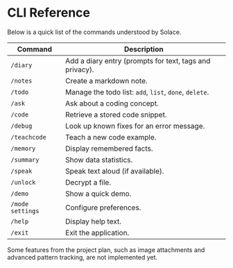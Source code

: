 # CLI Reference

Below is a quick list of the commands understood by Solace.

| Command | Description |
| ------- | ----------- |
| `/diary` | Add a diary entry (prompts for text, tags and privacy). |
| `/notes` | Create a markdown note. |
| `/todo`  | Manage the todo list: `add`, `list`, `done`, `delete`. |
| `/ask`   | Ask about a coding concept. |
| `/code`  | Retrieve a stored code snippet. |
| `/debug` | Look up known fixes for an error message. |
| `/teachcode` | Teach a new code example. |
| `/memory` | Display remembered facts. |
| `/summary` | Show data statistics. |
| `/speak` | Speak text aloud (if available). |
| `/unlock` | Decrypt a file. |
| `/demo` | Show a quick demo. |
| `/mode settings` | Configure preferences. |
| `/help` | Display help text. |
| `/exit` | Exit the application. |

Some features from the project plan, such as image attachments and advanced pattern tracking, are not implemented yet.


